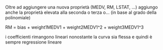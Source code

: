 Oltre ad aggiungere una nuova proprietà (MEDV, RM, LSTAT, ...) aggiungo anche la proprietà elevata alla seconda o terza o... (in base al grado della polinomiale)

RM = bias + weight1MEDV1 + weight2MEDV1^2 + weight3MEDV1^3

i coefficienti rimangono lineari nonostante la curva sia flessa e quindi è sempre regressione lineare
